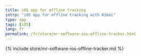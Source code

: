 ```yaml
---
title: iOS app for offline tracking
intro: "iOS app for offline tracking with Kimai"
type: app
tags: [iOS]
lang: fr
permalink: /fr/store/mr-software-ios-offline-tracker.html
---
```


{% include store/mr-software-ios-offline-tracker.md %}
